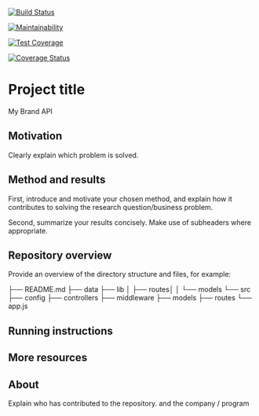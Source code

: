 [![Build Status](https://app.travis-ci.com/samuel-shyaka-dus/my-brand-api.svg?branch=main)](https://app.travis-ci.com/samuel-shyaka-dus/my-brand-api)

[![Maintainability](https://api.codeclimate.com/v1/badges/815564e4eac088104b80/maintainability)](https://codeclimate.com/github/samuel-shyaka-dus/my-brand-api/maintainability)

[![Test Coverage](https://api.codeclimate.com/v1/badges/815564e4eac088104b80/test_coverage)](https://codeclimate.com/github/samuel-shyaka-dus/my-brand-api/test_coverage)

[![Coverage Status](https://coveralls.io/repos/github/samuel-shyaka-dus/my-brand-api/badge.svg)](https://coveralls.io/github/samuel-shyaka-dus/my-brand-api)

# Project title

My Brand API


## Motivation

Clearly explain which problem is solved.


## Method and results

First, introduce and motivate your chosen method, and explain how it contributes to solving the research question/business problem.

Second, summarize your results concisely. Make use of subheaders where appropriate.


## Repository overview

Provide an overview of the directory structure and files, for example:

├── README.md
├── data
├── lib
│   ├── routes│ 
│   └── models
└── src
    ├── config
    ├── controllers
    ├── middleware
    ├── models
    ├── routes
    └── app.js


## Running instructions




## More resources




## About

Explain who has contributed to the repository. and the company / program
